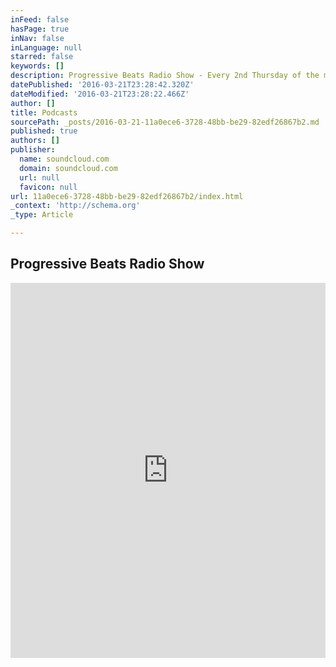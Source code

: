 ```yaml
---
inFeed: false
hasPage: true
inNav: false
inLanguage: null
starred: false
keywords: []
description: Progressive Beats Radio Show - Every 2nd Thursday of the month
datePublished: '2016-03-21T23:28:42.320Z'
dateModified: '2016-03-21T23:28:22.466Z'
author: []
title: Podcasts
sourcePath: _posts/2016-03-21-11a0ece6-3728-48bb-be29-82edf26867b2.md
published: true
authors: []
publisher:
  name: soundcloud.com
  domain: soundcloud.com
  url: null
  favicon: null
url: 11a0ece6-3728-48bb-be29-82edf26867b2/index.html
_context: 'http://schema.org'
_type: Article

---
```

## Progressive Beats Radio Show

<iframe width="100%" height="600" scrolling="no" frameborder="no" src="https://w.soundcloud.com/player/?url=https%3A//api.soundcloud.com/playlists/159098973&amp;auto_play=false&amp;hide_related=false&amp;show_comments=true&amp;show_user=true&amp;show_reposts=false&amp;visual=true" style=""></iframe>